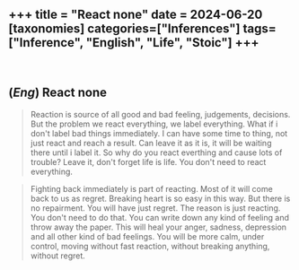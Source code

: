 +++
title = "React none"
date = 2024-06-20
[taxonomies]
categories=["Inferences"]
tags=["Inference", "English", "Life", "Stoic"]
+++
---
<br>

## (*Eng*) React none
> Reaction is source of all good and bad feeling, judgements, decisions. But the problem we react everything, we label everything. What if i don't label bad things immediately. I can have some time to thing, not just react and reach a result. Can leave it as it is, it will be waiting there until i label it. So why do you react everthing and cause lots of trouble? Leave it, don't forget life is life. You don't need to react everything.

> Fighting back immediately is part of reacting. Most of it will come back to us as regret. Breaking heart is so easy in this way. But there is no repairment. You will have just regret. The reason is just reacting. You don't need to do that. You can write down any kind of feeling and throw away the paper. This will heal your anger, sadness, depression and all other kind of bad feelings. You will be more calm, under control, moving without fast reaction, without breaking anything, without regret.